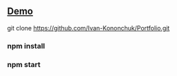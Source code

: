 ## [Demo](https://ivan-kononchuk.github.io/Portfolio/)

git clone https://github.com/Ivan-Kononchuk/Portfolio.git

### npm install

### npm start
